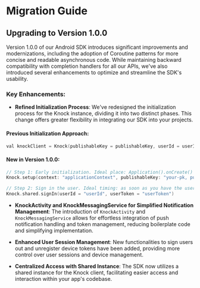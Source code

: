 # Migration Guide

## Upgrading to Version 1.0.0

Version 1.0.0 of our Android SDK introduces significant improvements and modernizations, including the adoption of Coroutine patterns for more concise and readable asynchronous code. While maintaining backward compatibility with completion handlers for all our APIs, we've also introduced several enhancements to optimize and streamline the SDK's usability.

### Key Enhancements:

- **Refined Initialization Process**: We've redesigned the initialization process for the Knock instance, dividing it into two distinct phases. This change offers greater flexibility in integrating our SDK into your projects.

#### Previous Initialization Approach:
```swift
val knockClient = Knock(publishableKey = publishableKey, userId = userId)
```

#### New in Version 1.0.0:
```swift
// Step 1: Early initialization. Ideal place: Application().onCreate() or MainActivity.
Knock.setup(context: "applicationContext", publishableKey: "your-pk, pushChannelId: "apns-channel-id")

// Step 2: Sign in the user. Ideal timing: as soon as you have the userId.
Knock.shared.signIn(userId = "userId", userToken = "userToken")
```

- **KnockActivity and KnockMessagingService for Simplified Notification Management**: The introduction of `KnockActivity` and `KnockMessagingService` allows for effortless integration of push notification handling and token management, reducing boilerplate code and simplifying implementation.

- **Enhanced User Session Management**: New functionalities to sign users out and unregister device tokens have been added, providing more control over user sessions and device management.

- **Centralized Access with Shared Instance**: The SDK now utilizes a shared instance for the Knock client, facilitating easier access and interaction within your app's codebase.